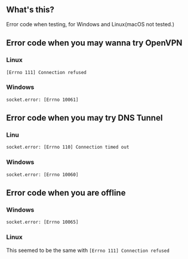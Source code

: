 ## What's this?
Error code when testing, for Windows and Linux(macOS not tested.)

## Error code when you may wanna try OpenVPN
### Linux
`[Errno 111] Connection refused`
### Windows
`socket.error: [Errno 10061]`

## Error code when you may try DNS Tunnel
### Linu
`socket.error: [Errno 110] Connection timed out`
### Windows 
`socket.error: [Errno 10060]`

## Error code when you are offline
### Windows
`socket.error: [Errno 10065]`
### Linux
This seemed to be the same with `[Errno 111] Connection refused`

